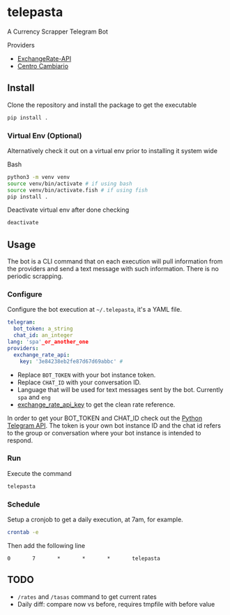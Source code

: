 # telepasta

A Currency Scrapper Telegram Bot

Providers

- [ExchangeRate-API](https://app.exchangerate-api.com)
- [Centro Cambiario](https://www.efectivodivisas.com.mx)

## Install

Clone the repository and install the package to get the executable

```bash
pip install .
```

### Virtual Env (Optional)

Alternatively check it out on a virtual env prior to installing it system wide

Bash

```bash
python3 -m venv venv
source venv/bin/activate # if using bash
source venv/bin/activate.fish # if using fish
pip install .
```

Deactivate virtual env after done checking

```bash
deactivate
```

## Usage

The bot is a CLI command that on each execution will pull information from the providers and send a text message with such information. There is no periodic scrapping.

### Configure

Configure the bot execution at `~/.telepasta`, it's a YAML file.

```yaml
telegram:
  bot_token: a_string
  chat_id: an_integer
lang: 'spa'_or_another_one
providers:
  exchange_rate_api:
    key: '3e84238eb2fe87d67d69abbc' #
```

- Replace `BOT_TOKEN` with your bot instance token.
- Replace `CHAT_ID` with your conversation ID.
- Language that will be used for text messages sent by the bot. Currently `spa` and `eng`
- [exchange_rate_api_key](https://app.exchangerate-api.com/dashboard) to get the clean rate reference.

In order to get your BOT_TOKEN and CHAT_ID check out the [Python Telegram API](https://github.com/python-telegram-bot/python-telegram-bot/wiki/Introduction-to-the-API). The token is your own bot instance ID and the chat id refers to the group or conversation where your bot instance is intended to respond.

### Run

Execute the command

```bash
telepasta
```

### Schedule

Setup a cronjob to get a daily execution, at 7am, for example.

```bash
crontab -e
```

Then add the following line

```text
0       7       *       *       *       telepasta
```

## TODO

- `/rates` and `/tasas` command to get current rates
- Daily diff: compare now vs before, requires tmpfile with before value

